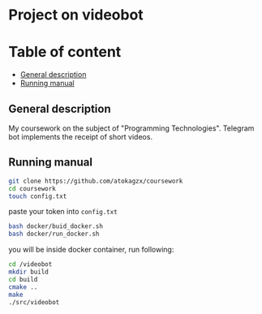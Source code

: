 # Project on videobot
# Table of content
-  [General description](#general-description)
-  [Running manual](#manual)
## General description <a name="general-description"></a>

My coursework on the subject of "Programming Technologies". Telegram bot implements the receipt of short videos.

## Running manual <a name="manual"></a>

```bash
git clone https://github.com/atokagzx/coursework
cd coursework
touch config.txt
```
paste your token into `config.txt`
```bash
bash docker/buid_docker.sh
bash docker/run_docker.sh
```
you will be inside docker container, run following:
```bash
cd /videobot
mkdir build
cd build 
cmake ..
make
./src/videobot
```